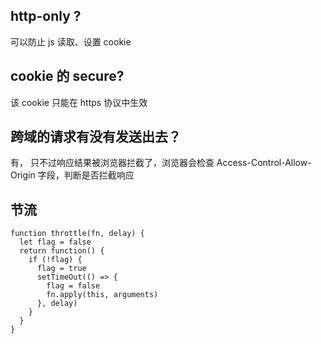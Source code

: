 ## http-only ?

可以防止 js 读取、设置 cookie

## cookie 的 secure?

该 cookie 只能在 https 协议中生效

## 跨域的请求有没有发送出去？

有， 只不过响应结果被浏览器拦截了，浏览器会检查 Access-Control-Allow-Origin 字段，判断是否拦截响应

## 节流

```
function throttle(fn, delay) {
  let flag = false
  return function() {
    if (!flag) {
      flag = true
      setTimeOut(() => {
        flag = false
        fn.apply(this, arguments)
      }, delay)
    }
  }
}
```
